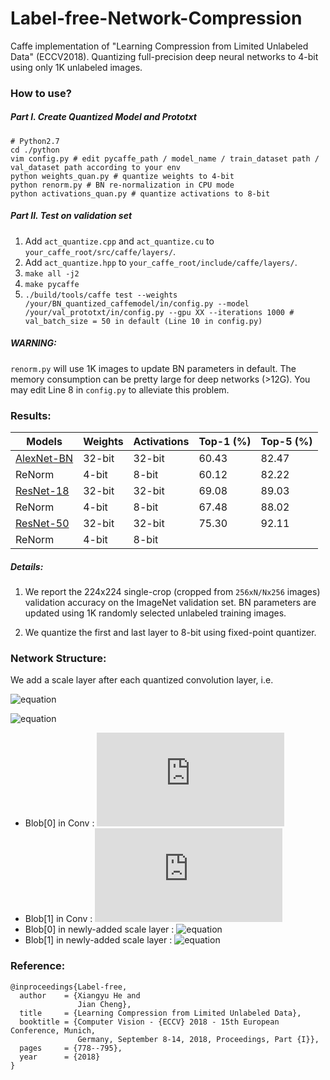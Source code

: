 # Label-free-Network-Compression
Caffe implementation of "Learning Compression from Limited Unlabeled Data" (ECCV2018). 
Quantizing full-precision deep neural networks to 4-bit using only 1K unlabeled images.

### How to use?
##### Part I. Create Quantized Model and Prototxt
```shell
# Python2.7
cd ./python
vim config.py # edit pycaffe_path / model_name / train_dataset path / val_dataset path according to your env
python weights_quan.py # quantize weights to 4-bit
python renorm.py # BN re-normalization in CPU mode
python activations_quan.py # quantize activations to 8-bit
```
##### Part II. Test on validation set
1. Add `act_quantize.cpp` and `act_quantize.cu` to `your_caffe_root/src/caffe/layers/`.
2. Add `act_quantize.hpp` to `your_caffe_root/include/caffe/layers/`.
3. ```make all -j2```
4. ```make pycaffe```
5. ```./build/tools/caffe test --weights /your/BN_quantized_caffemodel/in/config.py --model /your/val_prototxt/in/config.py --gpu XX --iterations 1000 # val_batch_size = 50 in default (Line 10 in config.py)``` 

##### WARNING:

`renorm.py` will use 1K images to update BN parameters in default. The memory consumption can be pretty large for deep networks (>12G).
You may edit Line 8 in `config.py` to alleviate this problem.

### Results:
| Models | Weights | Activations | Top-1 (%) | Top-5 (%) 
| ------ | -----| ------ | ---------- | -----------
| [AlexNet-BN](https://github.com/HolmesShuan/AlexNet-BN-Caffemodel-on-ImageNet) | 32-bit | 32-bit | 60.43 | 82.47
| ReNorm |  4-bit | 8-bit | 60.12 | 82.22
| [ResNet-18](https://github.com/HolmesShuan/ResNet-18-Caffemodel-on-ImageNet) | 32-bit | 32-bit | 69.08 | 89.03
| ReNorm |  4-bit | 8-bit | 67.48 | 88.02
| [ResNet-50](https://github.com/KaimingHe/deep-residual-networks) | 32-bit | 32-bit | 75.30 | 92.11
| ReNorm |  4-bit | 8-bit

##### Details: 

1. We report the 224x224 single-crop (cropped from `256xN/Nx256` images) validation accuracy on the ImageNet validation set. BN parameters are updated using 1K randomly selected unlabeled training images.

2. We quantize the first and last layer to 8-bit using fixed-point quantizer.

### Network Structure:
We add a scale layer after each quantized convolution layer, i.e.

![equation](http://latex.codecogs.com/gif.latex?\min_{\alpha,Q}||w-{\alpha}Q||_2^2)

![equation](http://latex.codecogs.com/gif.latex?QConv(x)={\alpha}Qx+bias={\alpha}(Qx+bias)-{\alpha}*bias+bias)


* Blob[0] in Conv : ![equation](http://latex.codecogs.com/gif.latex?Q)
* Blob[1] in Conv : ![equation](http://latex.codecogs.com/gif.latex?bias)
* Blob[0] in newly-added scale layer : ![equation](http://latex.codecogs.com/gif.latex?\alpha)
* Blob[1] in newly-added scale layer : ![equation](http://latex.codecogs.com/gif.latex?-\alpha*bias+bias)

### Reference:
```
@inproceedings{Label-free,
  author    = {Xiangyu He and
               Jian Cheng},
  title     = {Learning Compression from Limited Unlabeled Data},
  booktitle = {Computer Vision - {ECCV} 2018 - 15th European Conference, Munich,
               Germany, September 8-14, 2018, Proceedings, Part {I}},
  pages     = {778--795},
  year      = {2018}
}
```
